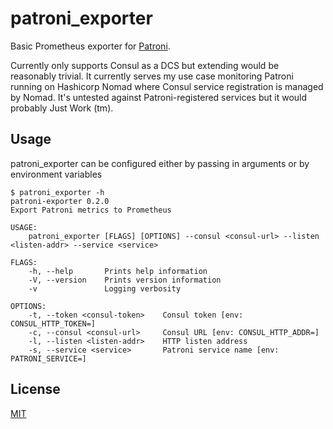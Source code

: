 # patroni_exporter

Basic Prometheus exporter for [Patroni](https://github.com/zalando/patroni).

Currently only supports Consul as a DCS but extending would be reasonably trivial. It currently serves my use case monitoring Patroni running on Hashicorp Nomad where Consul service registration is managed by Nomad. It's untested against Patroni-registered services but it would probably Just Work (tm).

## Usage

patroni_exporter can be configured either by passing in arguments or by environment variables

```shell
$ patroni_exporter -h
patroni-exporter 0.2.0
Export Patroni metrics to Prometheus

USAGE:
    patroni_exporter [FLAGS] [OPTIONS] --consul <consul-url> --listen <listen-addr> --service <service>

FLAGS:
    -h, --help       Prints help information
    -V, --version    Prints version information
    -v               Logging verbosity

OPTIONS:
    -t, --token <consul-token>    Consul token [env: CONSUL_HTTP_TOKEN=]
    -c, --consul <consul-url>     Consul URL [env: CONSUL_HTTP_ADDR=]
    -l, --listen <listen-addr>    HTTP listen address
    -s, --service <service>       Patroni service name [env: PATRONI_SERVICE=]
```

## License

[MIT](/LICENSE)